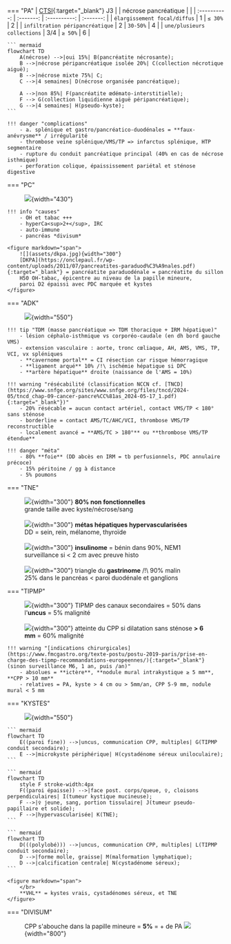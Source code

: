 === "PA"
    |  [CTSI](https://www.radeos.org/maladie/fiche-pancreatite-aigue_1136.html){:target="_blank"} J3 |   |  nécrose pancréatique |  | 
    | :----------: | :-------: | :----------: | :-------: |
    | `élargissement focal/diffus` | 1 | `≤ 30%` | 2 |
    | `infiltration péripancréatique` | 2 | `30-50%` | 4 |
    | `une/plusieurs collections` | 3/4 | `≥ 50%` | 6 |

    ``` mermaid
    flowchart TD
        A(nécrose) -->|oui 15%| B(pancréatite nécrosante);
        B -->|nécrose péripancréatique isolée 20%| C(collection nécrotique aiguë);
        B -->|nécrose mixte 75%| C;
        C -->|4 semaines| D(nécrose organisée pancréatique);

        A -->|non 85%| F(pancréatite œdémato-interstitielle);
        F --> G(collection liquidienne aiguë péripancréatique);
        G -->|4 semaines| H(pseudo-kyste);
    ```

    !!! danger "complications"
        - a. splénique et gastro/pancréatico-duodénales = **faux-anévrysme** / irrégularité
        - thrombose veine splénique/VMS/TP => infarctus splénique, HTP segmentaire
        - rupture du conduit pancréatique principal (40% en cas de nécrose isthmique)
        - perforation colique, épaississement pariétal et sténose digestive


=== "PC"
    <figure markdown="span">
        ![](assets/PC.jpg){width="430"}
    </figure>

    !!! info "causes"
        - OH et tabac +++
        - hyperCa<sup>2+</sup>, IRC
        - auto-immune
        - pancréas *divisum* 

    <figure markdown="span">
        ![](assets/dkpa.jpg){width="300"}
        [DKPA](https://onclepaul.fr/wp-content/uploads/2011/07/pancreatites-paraduod%C3%A9nales.pdf){:target="_blank"} = pancréatite paraduodénale = pancréatite du sillon  
        H50 OH-tabac, épicentre au niveau de la papille mineure,  
        paroi D2 épaissi avec PDC marquée et kystes
    </figure>


=== "ADK"
    <figure markdown="span">
        ![](assets/anatpanc.jpg){width="550"}
    </figure>

    !!! tip "TDM (masse pancréatique => TDM thoracique + IRM hépatique)"
        - lésion céphalo-isthmique vs corporéo-caudale (en dh bord gauche VMS)
        - extension vasculaire : aorte, tronc cœliaque, AH, AMS, VMS, TP, VCI, vx spléniques
        - **cavernome portal** = CI résection car risque hémorragique
        - **ligament arqué** 10% /!\ ischémie hépatique si DPC
        - **artère hépatique** droite (naissance de l'AMS = 10%)

    !!! warning "résécabilité (classification NCCN cf. [TNCD](https://www.snfge.org/sites/www.snfge.org/files/tncd/2024-05/tncd_chap-09-cancer-pancre%CC%81as_2024-05-17_1.pdf){:target="_blank"})"
        - 20% résécable = aucun contact artériel, contact VMS/TP < 180° sans sténose
        - borderline = contact AMS/TC/AHC/VCI, thrombose VMS/TP reconstructible
        - localement avancé = **AMS/TC > 180°** ou **thrombose VMS/TP étendue**

    !!! danger "méta"
        - 80% **foie** (DD abcès en IRM = tb perfusionnels, PDC annulaire précoce)
        - 15% péritoine / gg à distance
        - 5% poumons


=== "TNE"
    <figure markdown="span">
        ![](assets/TNE.jpg){width="300"}
        **80% non fonctionnelles**  
        grande taille avec kyste/nécrose/sang  
        </br>
        ![](assets/metashyper.jpg){width="300"}
        **métas hépatiques hypervascularisées**  
        DD = sein, rein, mélanome, thyroïde  
        </br>
        ![](assets/insulinome.jpg){width="300"}
        **insulinome** = bénin dans 90%, NEM1  
        surveillance si < 2 cm avec preuve histo  
        </br>
        ![](assets/gastrinome.jpg){width="300"}
        triangle du **gastrinome** /!\ 90% malin  
        25% dans le pancréas < paroi duodénale et ganglions
    </figure>  


=== "TIPMP"
    <figure markdown="span">
        ![](assets/tipmp.jpg){width="300"}
        TIPMP des canaux secondaires = 50% dans l'**uncus** = 5% malignité  
        </br>
        ![](assets/tipmpcpp.jpg){width="300"}
        atteinte du CPP si dilatation sans sténose **> 6 mm** = 60% malignité  
    </figure> 

    !!! warning "[indications chirurgicales](https://www.fmcgastro.org/texte-postu/postu-2019-paris/prise-en-charge-des-tipmp-recommandations-europeennes/){:target="_blank"} (sinon surveillance M6, 1 an, puis /an)"
        - absolues = **ictère**, **nodule mural intrakystique ≥ 5 mm**, **CPP > 10 mm**
        - relatives = PA, kyste > 4 cm ou > 5mm/an, CPP 5-9 mm, nodule mural < 5 mm


=== "KYSTES"
    <figure markdown="span">
        ![](assets/kystespanc.jpg){width="550"}
    </figure> 

    ``` mermaid
    flowchart TD
        E((paroi fine)) -->|uncus, communication CPP, multiples| G(TIPMP conduit secondaire); 
        E -->|microkyste périphérique| H(cystadénome séreux uniloculaire);
    ```

    ``` mermaid
    flowchart TD
        style F stroke-width:4px
        F((paroi épaisse)) -->|face post. corps/queue, ♀, cloisons perpendiculaires| I(tumeur kystique mucineuse);
        F -->|♀ jeune, sang, portion tissulaire| J(tumeur pseudo-papillaire et solide); 
        F -->|hypervascularisée| K(TNE);
    ```

    ``` mermaid
    flowchart TD
        D(((polylobé))) -->|uncus, communication CPP, multiples| L(TIPMP conduit secondaire);
        D -->|forme molle, graisse| M(malformation lymphatique);
        D -->|calcification centrale| N(cystadénome séreux);
    ```

    <figure markdown="span">
        </br>
        **VHL** = kystes vrais, cystadénomes séreux, et TNE
    </figure> 


=== "DIVISUM"
    <figure markdown="span">
        CPP s'abouche dans la papille mineure = **5%** = + de PA
        ![](assets/divisum.jpg){width="800"} 
    </figure> 

